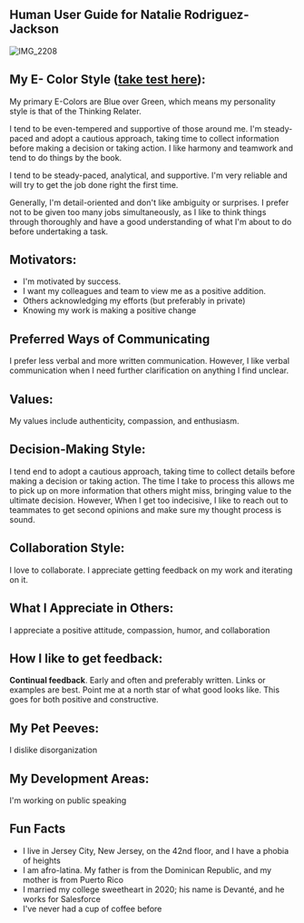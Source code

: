 ## Human User Guide for Natalie Rodriguez-Jackson

![IMG_2208](https://user-images.githubusercontent.com/98657639/157761043-fe551a0d-5067-420d-94dc-dc294e648e2b.jpg)

## My E- Color Style ([take test here](https://pdi.equilibria.com/#/intro)):
My primary E-Colors are Blue over Green, which means my personality style is that of the Thinking Relater.

I tend to be even-tempered and supportive of those around me. I'm steady-paced and adopt a cautious approach, taking time to collect information before making a decision or taking action. I like harmony and teamwork and tend to do things by the book.

I tend to be steady-paced, analytical, and supportive. I'm very reliable and will try to get the job done right the first time.

Generally, I'm detail-oriented and don't like ambiguity or surprises. I prefer not to be given too many jobs simultaneously, as I like to think things through thoroughly and have a good understanding of what I'm about to do before undertaking a task.


## Motivators: 
* I'm motivated by success.
* I want my colleagues and team to view me as a positive addition. 
* Others acknowledging my efforts (but preferably in private)
* Knowing my work is making a positive change
 
## Preferred Ways of Communicating 
I prefer less verbal and more written communication. However, I like verbal communication when I need further clarification on anything I find unclear.

## Values: 
My values include authenticity, compassion, and enthusiasm.

## Decision-Making Style: 
I tend end to adopt a cautious approach, taking time to collect details before making a decision or taking action. The time I take to process this allows me to pick up on more information that others might miss, bringing value to the ultimate decision. However, When I get too indecisive, I like to reach out to teammates to get second opinions and make sure my thought process is sound.

## Collaboration Style: 
I love to collaborate. I appreciate getting feedback on my work and iterating on it.

## What I Appreciate in Others: 
I appreciate a positive attitude, compassion, humor, and collaboration

## How I like to get feedback:
**Continual feedback**. Early and often and preferably written. Links or examples are best. Point me at a north star of what good looks like. This goes for both positive and constructive.

## My Pet Peeves: 
I dislike disorganization

## My Development Areas: 
I'm working on public speaking

## Fun Facts
* I live in Jersey City, New Jersey, on the 42nd floor, and I have a phobia of heights
* I am afro-latina. My father is from the Dominican Republic, and my mother is from Puerto Rico
* I married my college sweetheart in 2020; his name is Devanté, and he works for Salesforce
* I've never had a cup of coffee before
